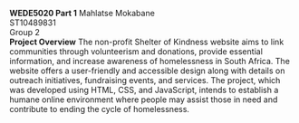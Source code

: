 <strong>WEDE5020 Part 1</strong>
Mahlatse Mokabane
<br>
ST10489831
<br>
Group 2
<br>
<strong>Project Overview</strong>
The non-profit Shelter of Kindness website aims to link communities through volunteerism and donations, provide essential information, and increase awareness of homelessness in South Africa.  The website offers a user-friendly and accessible design along with details on outreach initiatives, fundraising events, and services.  The project, which was developed using HTML, CSS, and JavaScript, intends to establish a humane online environment where people may assist those in need and contribute to ending the cycle of homelessness.

